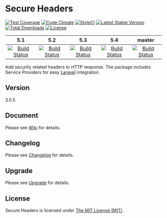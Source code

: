 # Secure Headers

[![Test Coverage](https://codeclimate.com/github/BePsvPT/secure-headers/badges/coverage.svg)](https://codeclimate.com/github/BePsvPT/secure-headers/coverage)
[![Code Climate](https://codeclimate.com/github/BePsvPT/secure-headers/badges/gpa.svg)](https://codeclimate.com/github/BePsvPT/secure-headers)
[![StyleCI](https://styleci.io/repos/47176049/shield)](https://styleci.io/repos/47176049)
[![Latest Stable Version](https://poser.pugx.org/bepsvpt/secure-headers/v/stable?format=flat-square)](https://packagist.org/packages/bepsvpt/secure-headers)
[![Total Downloads](https://poser.pugx.org/bepsvpt/secure-headers/downloads?format=flat-square)](https://packagist.org/packages/bepsvpt/secure-headers)
[![License](https://poser.pugx.org/bepsvpt/secure-headers/license?format=flat-square)](https://packagist.org/packages/bepsvpt/secure-headers)

| 5.1 | 5.2 | 5.3 | 5.4 | master |
|:---:|:---:|:---:|:---:|:------:|
| [![Build Status](https://travis-ci.org/BePsvPT/secure-headers.svg?branch=testing-5.1)](https://travis-ci.org/BePsvPT/secure-headers) | [![Build Status](https://travis-ci.org/BePsvPT/secure-headers.svg?branch=testing-5.2)](https://travis-ci.org/BePsvPT/secure-headers) | [![Build Status](https://travis-ci.org/BePsvPT/secure-headers.svg?branch=testing-5.3)](https://travis-ci.org/BePsvPT/secure-headers) | [![Build Status](https://travis-ci.org/BePsvPT/secure-headers.svg?branch=testing-5.4)](https://travis-ci.org/BePsvPT/secure-headers) | [![Build Status](https://travis-ci.org/BePsvPT/secure-headers.svg?branch=master)](https://travis-ci.org/BePsvPT/secure-headers) |

Add security related headers to HTTP response. The package includes Service Providers for easy [Laravel](https://laravel.com) integration.

## Version

3.0.5

## Document

Please see [Wiki](https://github.com/BePsvPT/secure-headers/wiki) for details.

## Changelog

Please see [Changelog](https://github.com/BePsvPT/secure-headers/wiki/Changelog) for details.

## Upgrade

Please see [Upgrade](https://github.com/BePsvPT/secure-headers/wiki/Upgrade) for details.

## License

Secure Headers is licensed under [The MIT License (MIT)](LICENSE).
